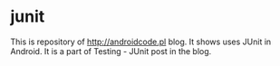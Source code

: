 # junit
This is repository of http://androidcode.pl blog. It shows uses JUnit in Android. It is a part of Testing - JUnit post in the blog.
